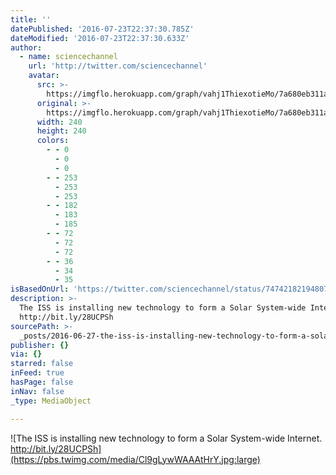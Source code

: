 ```yaml
---
title: ''
datePublished: '2016-07-23T22:37:30.785Z'
dateModified: '2016-07-23T22:37:30.633Z'
author:
  - name: sciencechannel
    url: 'http://twitter.com/sciencechannel'
    avatar:
      src: >-
        https://imgflo.herokuapp.com/graph/vahj1ThiexotieMo/7a680eb311ae74b34fcdfd7504bd7e17/noop.jpg?input=https%3A%2F%2Fpbs.twimg.com%2Fprofile_images%2F735145098623647744%2FHsqcxb3x_400x400.jpg
      original: >-
        https://imgflo.herokuapp.com/graph/vahj1ThiexotieMo/7a680eb311ae74b34fcdfd7504bd7e17/noop.jpg?input=https%3A%2F%2Fpbs.twimg.com%2Fprofile_images%2F735145098623647744%2FHsqcxb3x_400x400.jpg
      width: 240
      height: 240
      colors:
        - - 0
          - 0
          - 0
        - - 253
          - 253
          - 253
        - - 182
          - 183
          - 185
        - - 72
          - 72
          - 72
        - - 36
          - 34
          - 35
isBasedOnUrl: 'https://twitter.com/sciencechannel/status/747421821948071936'
description: >-
  The ISS is installing new technology to form a Solar System-wide Internet.
  http://bit.ly/28UCPSh
sourcePath: >-
  _posts/2016-06-27-the-iss-is-installing-new-technology-to-form-a-solar-system-.md
publisher: {}
via: {}
starred: false
inFeed: true
hasPage: false
inNav: false
_type: MediaObject

---
```

![The ISS is installing new technology to form a Solar System-wide Internet. http://bit.ly/28UCPSh](https://pbs.twimg.com/media/Cl9gLywWAAAtHrY.jpg:large)